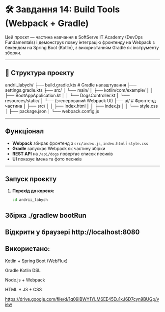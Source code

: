# 🛠️ Завдання 14: Build Tools (Webpack + Gradle)

Цей проєкт — частина навчання в SoftServe IT Academy (DevOps Fundamentals) і демонструє повну інтеграцію фронтенду на Webpack з бекендом на Spring Boot (Kotlin), з використанням Gradle як інструменту зборки.

---

## 📁 Структура проєкту

andrii_labych/ ├── build.gradle.kts # Gradle налаштування ├── settings.gradle.kts ├── src/ │ └── main/ │ ├── kotlin/com/example/ │ │ ├── BootAppApplication.kt │ │ └── DogsController.kt │ └── resources/static/ │ └── (згенерований Webpack UI) ├── ui/ # Фронтенд частина │ ├── src/ │ │ ├── index.html │ │ ├── index.js │ │ └── style.css │ ├── package.json │ └── webpack.config.js


---

##  Функціонал

- **Webpack** збирає фронтенд з `src/index.js`, `index.html` і `style.css`
- **Gradle** запускає Webpack як частину збірки
- **REST API** на `/api/dogs` повертає список песиків
- **UI** показує імена та фото песиків

---

## Запуск проєкту

1. **Перехід до кореня:**
   ```bash
   cd andrii_labych
## Збірка ./gradlew bootRun
## Відкрити у браузері http://localhost:8080

## Використано:
Kotlin + Spring Boot (WebFlux)

Gradle Kotlin DSL

Node.js + Webpack

HTML + JS + CSS

https://drive.google.com/file/d/1q09IBWY1YLM6EE45Eu1xJ6D7cyn9BUGp/view
